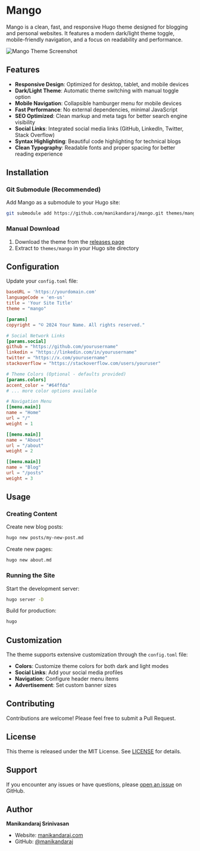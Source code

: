 
# Mango

Mango is a clean, fast, and responsive Hugo theme designed for blogging and personal websites. It features a modern dark/light theme toggle, mobile-friendly navigation, and a focus on readability and performance.

![Mango Theme Screenshot](https://raw.githubusercontent.com/manikandaraj/mango/main/images/screenshot.png)

## Features

* **Responsive Design**: Optimized for desktop, tablet, and mobile devices
* **Dark/Light Theme**: Automatic theme switching with manual toggle option
* **Mobile Navigation**: Collapsible hamburger menu for mobile devices
* **Fast Performance**: No external dependencies, minimal JavaScript
* **SEO Optimized**: Clean markup and meta tags for better search engine visibility
* **Social Links**: Integrated social media links (GitHub, LinkedIn, Twitter, Stack Overflow)
* **Syntax Highlighting**: Beautiful code highlighting for technical blogs
* **Clean Typography**: Readable fonts and proper spacing for better reading experience

## Installation

### Git Submodule (Recommended)

Add Mango as a submodule to your Hugo site:

```bash
git submodule add https://github.com/manikandaraj/mango.git themes/mango
```

### Manual Download

1. Download the theme from the [releases page](https://github.com/manikandaraj/mango/releases)
2. Extract to `themes/mango` in your Hugo site directory

## Configuration

Update your `config.toml` file:

```toml
baseURL = 'https://yourdomain.com'
languageCode = 'en-us'
title = 'Your Site Title'
theme = "mango"

[params]
copyright = "© 2024 Your Name. All rights reserved."

# Social Network Links
[params.social]
github = "https://github.com/yourusername"
linkedin = "https://linkedin.com/in/yourusername"
twitter = "https://x.com/yourusername"
stackoverflow = "https://stackoverflow.com/users/youruser"

# Theme Colors (Optional - defaults provided)
[params.colors]
accent_color = "#64ffda"
# ... more color options available

# Navigation Menu
[[menu.main]]
name = "Home"
url = "/"
weight = 1

[[menu.main]]
name = "About"
url = "/about"
weight = 2

[[menu.main]]
name = "Blog"
url = "/posts"
weight = 3
```

## Usage

### Creating Content

Create new blog posts:

```bash
hugo new posts/my-new-post.md
```

Create new pages:

```bash
hugo new about.md
```

### Running the Site

Start the development server:

```bash
hugo server -D
```

Build for production:

```bash
hugo
```

## Customization

The theme supports extensive customization through the `config.toml` file:

- **Colors**: Customize theme colors for both dark and light modes
- **Social Links**: Add your social media profiles
- **Navigation**: Configure header menu items
- **Advertisement**: Set custom banner sizes

## Contributing

Contributions are welcome! Please feel free to submit a Pull Request.

## License

This theme is released under the MIT License. See [LICENSE](LICENSE) for details.

## Support

If you encounter any issues or have questions, please [open an issue](https://github.com/manikandaraj/mango/issues) on GitHub.

## Author

**Manikandaraj Srinivasan**
- Website: [manikandaraj.com](https://manikandaraj.com)
- GitHub: [@manikandaraj](https://github.com/manikandaraj)
